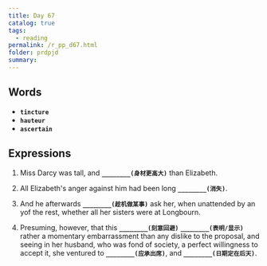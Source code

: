 ```yaml
---
title: Day 67
catalog: true
tags: 
  - reading
permalink: /r_pp_d67.html
folder: prdpjd
summary: 
---
```


## Words

-   <b data-toggle="tooltip" data-original-title="{{site.data.glossary.tincture}}">`tincture`</b>
-   <b data-toggle="tooltip" data-original-title="{{site.data.glossary.hauteur}}">`hauteur`</b>
-   <b data-toggle="tooltip" data-original-title="{{site.data.glossary.ascertain}}">`ascertain`</b>


## Expressions

1.  Miss Darcy was tall, and <b data-toggle="tooltip" data-original-title="{{site.data.answers.d67_a}}">`________(身材更高大)`</b> than Elizabeth. 

2.  All Elizabeth's anger against him had been long <b data-toggle="tooltip" data-original-title="{{site.data.answers.d67_b}}">`________(消失)`</b>.

3.  And he afterwards <b data-toggle="tooltip" data-original-title="{{site.data.answers.d67_c}}">`________(趁机做某事)`</b> ask her, when unattended by an yof the rest, whether all her sisters were at Longbourn.

4.  Presuming, however, that this <b data-toggle="tooltip" data-original-title="{{site.data.answers.d67_d}}">`________(刻意回避)`</b> <b data-toggle="tooltip" data-original-title="{{site.data.answers.d67_d2}}">`________(表明/显示)`</b> rather a momentary embarrassment than any dislike to the proposal, and seeing in her husband, who was fond of society, a perfect willingness to accept it, she ventured to <b data-toggle="tooltip" data-original-title="{{site.data.answers.d67_d3}}">`________(应承出席)`</b>, and <b data-toggle="tooltip" data-original-title="{{site.data.answers.d67_d4}}">`________(日期定在后天)`</b>.
